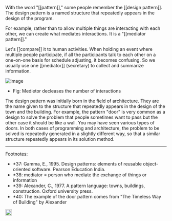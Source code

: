 
With the word "[[pattern]]," some people remember the [[design pattern]]. The design pattern is a named structure that repeatedly appears in the design of the program.

For example, rather than to allow multiple things are interacting with each other, we can create what mediates interactions. It is a "[[mediator pattern]]."

Let's [[compare]] it to human activities. When holding an event where multiple people participate, if all the participants talk to each other on a one-on-one basis for schedule adjusting, it becomes confusing. So we usually use one [[mediator]] (secretary) to collect and summarize information.

![image](https://gyazo.com/42b56e2594304c3b4d34b9641c6cc558/thumb/1000)
- Fig: Medietor decleases the number of interactions

The design pattern was initially born in the field of architecture. They are the name given to the structure that repeatedly appears in the design of the town and the building. For example, the pattern "door" is very common as a design to solve the problem that people sometimes want to pass but the other case it should be like a wall. You may have seen various types of doors.
In both cases of programming and architecture, the problem to be solved is repeatedly generated in a slightly different way, so that a similar structure repeatedly appears in its solution method.

---

Footnotes:

- *37: Gamma, E., 1995. Design patterns: elements of reusable object-oriented software. Pearson Education India.
- *38: mediator = person who mediate the exchange of things or information
- *39: Alexander, C., 1977. A pattern language: towns, buildings, construction. Oxford university press.
- *40: The example of the door pattern comes from "The Timeless Way of Building" by Alexander

<img src='https://scrapbox.io/api/pages/nishio/en/icon' alt='en.icon' height="19.5"/>